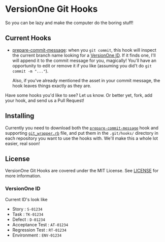 # VersionOne Git Hooks
So you can be lazy and make the computer do the boring stuff!

## Current Hooks
-   [prepare-commit-message](http://www.kernel.org/pub/software/scm/git/docs/githooks.html#_prepare_commit_msg): 
    when you `git commit`, this hook will inspect the current branch name looking for a [VersionOne ID](#versionone-id). 
    If it finds one, I'll will append it to the commit message for you, magically! You'll have an opportunity to edit 
    or remove it if you like (assuming you did't do `git commit -m "..."`).
    
    Also, if you've already mentioned the asset in your commit message, the hook leaves things exactly as they are.

Have some hooks you'd like to see? Let us know. Or better yet, fork, add your hook, and send us a Pull Request!

## Installing
Currently you need to download both the [`prepare-commit-message`](https://github.com/versionone/git-hooks/blob/master/prepare-commit-msg)
hook and supporting [`git_wrapper.rb`](https://github.com/versionone/git-hooks/blob/master/git_wrapper.rb) file, and put them in the 
`.git/hooks/` directory in each repository you want to use the hooks with. We'll make this a whole lot easier, real soon!

## License
VersionOne Git Hooks are covered under the MIT License. See [LICENSE](https://github.com/versionone/git-hooks/blob/master/LICENSE) for more information.

### VersionOne ID
Current ID's look like

- Story : `S-01234`
- Task : `TK-01234`
- Defect : `D-01234`
- Acceptance Test : `AT-01234`
- Regression Test : `RT-01234`
- Environment : `ENV-01234`


